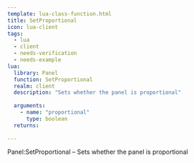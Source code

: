 ```yaml
---
template: lua-class-function.html
title: SetProportional
icon: lua-client
tags:
  - lua
  - client
  - needs-verification
  - needs-example
lua:
  library: Panel
  function: SetProportional
  realm: client
  description: "Sets whether the panel is proportional"
  
  arguments:
    - name: "proportional"
      type: boolean
  returns:
    
---
```


<div class="lua__search__keywords">
Panel:SetProportional &#x2013; Sets whether the panel is proportional
</div>
